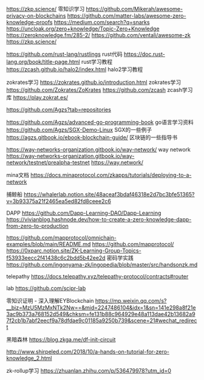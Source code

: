 https://zkp.science/   零知识学习
https://github.com/Mikerah/awesome-privacy-on-blockchains
https://github.com/matter-labs/awesome-zero-knowledge-proofs
https://medium.com/search?q=snarks
https://uncloak.org/zero+knowledge/Topic-Zero+Knowledge
https://zeroknowledge.fm/285-2/
https://github.com/ventali/awesome-zk
https://zkp.science/



https://github.com/rust-lang/rustlings    rust代码
https://doc.rust-lang.org/book/title-page.html  rust学习教程
https://zcash.github.io/halo2/index.html   halo2学习教程


zokrates学习
https://zokrates.github.io/introduction.html     zokrates学习   https://github.com/Zokrates/ZoKrates
https://github.com/zcash   zcash学习库
https://play.zokrat.es/

https://github.com/Agzs?tab=repositories


https://github.com/Agzs/advanced-go-programming-book    go语言学习资料
https://github.com/Agzs/SGX-Demo-Linux                  SGX的一些例子
https://agzs.gitbook.io/ebook-blockchain-guide/        区块链的一些指导书

https://way-networks-organization.gitbook.io/way-network/    way network
https://way-networks-organization.gitbook.io/way-network/testnet/prealpha-testnet
https://way.network/



mina文档
https://docs.minaprotocol.com/zkapps/tutorials/deploying-to-a-network

捕鲸船
https://whalerlab.notion.site/48aceaf3bdaf46318e2d7bc3bfe51365?v=3b93375a21f2465ea5ed82fd8ceee2c6

DAPP
https://github.com/Dapp-Learning-DAO/Dapp-Learning
https://vivianblog.hashnode.dev/how-to-create-a-zero-knowledge-dapp-from-zero-to-production



https://github.com/mapprotocol/omnichain-examples/blob/main/README.md
https://github.com/mapprotocol/
https://0xparc.notion.site/ZK-Learning-Group-Topics-f53933eecc2f41438c6c2bdd5b42ee2d
密码学实践
https://github.com/ingonyama-zk/ingopedia/blob/master/src/handsonzk.md


telepathy
https://docs.telepathy.xyz/telepathy-protocol/contracts#router

lab
https://github.com/scipr-lab

零知识证明 - 深入理解EYBlockchain
https://mp.weixin.qq.com/s?__biz=MzU5MzMxNTk2Nw==&mid=2247486104&idx=1&sn=141e298a8f21e3ac9b373a768152d549&chksm=fe131b88c964929e48a113dae42b13682a97f2cb1b7abf2eecf9a78dfdae9c01185a9250b739&scene=21#wechat_redirect

黑暗森林
https://blog.zkga.me/df-init-circuit

http://www.shirpeled.com/2018/10/a-hands-on-tutorial-for-zero-knowledge_2.html

zk-rollup学习
https://zhuanlan.zhihu.com/p/536479978?utm_id=0
